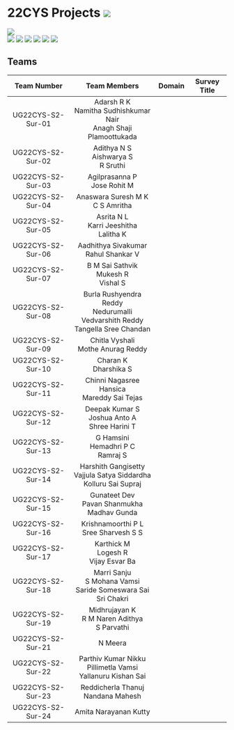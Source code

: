 # 22CYS Projects ![](https://img.shields.io/badge/-Live-green)

![](https://img.shields.io/badge/UG-22CYS-purple) <br/> 
![](https://img.shields.io/badge/Focus-Cyber_Awareness-blue) ![](https://img.shields.io/badge/Focus-Cyber_Psychology-blue) ![](https://img.shields.io/badge/Focus-Cyber_Law-blue) ![](https://img.shields.io/badge/Focus-Forensics-blue) ![](https://img.shields.io/badge/Focus-OSINT-blue) ![](https://img.shields.io/badge/Focus-Blockchain_Technology-blue)

## Teams

| Team Number | Team Members | Domain | Survey Title | 
|:-----------:|:------------:|:------:|:------------:|
| UG22CYS-S2-Sur-01 | Adarsh R K <br/> Namitha Sudhishkumar Nair <br/> Anagh Shaji Plamoottukada | | | 
| UG22CYS-S2-Sur-02 | Adithya N S <br/> Aishwarya S <br/> R Sruthi | | | 
| UG22CYS-S2-Sur-03 | Agilprasanna P <br/> Jose Rohit M  | | | 
| UG22CYS-S2-Sur-04 | Anaswara Suresh M K <br/> C S Amritha | | | 
| UG22CYS-S2-Sur-05 | Asrita N L <br/> Karri Jeeshitha <br/> Lalitha K | | | 
| UG22CYS-S2-Sur-06 | Aadhithya Sivakumar <br/> Rahul Shankar V |  | | 
| UG22CYS-S2-Sur-07 | B M Sai Sathvik <br/> Mukesh R <br/> Vishal S | | | 
| UG22CYS-S2-Sur-08 | Burla Rushyendra Reddy <br/> Nedurumalli Vedvarshith Reddy <br/> Tangella Sree Chandan | | | 
| UG22CYS-S2-Sur-09 | Chitla Vyshali <br/> Mothe Anurag Reddy | | | 
| UG22CYS-S2-Sur-10 | Charan K <br/> Dharshika S | | | 
| UG22CYS-S2-Sur-11 | Chinni Nagasree Hansica <br/> Mareddy Sai Tejas | | | 
| UG22CYS-S2-Sur-12 | Deepak Kumar S <br/> Joshua Anto A <br/> Shree Harini T | | | 
| UG22CYS-S2-Sur-13 | G Hamsini <br/> Hemadhri P C <br/> Ramraj S | | | 
| UG22CYS-S2-Sur-14 | Harshith Gangisetty <br/> Vajjula Satya Siddardha <br/> Kolluru Sai Supraj | | | 
| UG22CYS-S2-Sur-15 | Gunateet Dev <br/> Pavan Shanmukha Madhav Gunda | | | 
| UG22CYS-S2-Sur-16 | Krishnamoorthi P L <br/> Sree Sharvesh S S | | | 
| UG22CYS-S2-Sur-17 | Karthick M <br/> Logesh R <br/> Vijay Esvar Ba | | | 
| UG22CYS-S2-Sur-18 | Marri Sanju <br/> S Mohana Vamsi <br/> Saride Someswara Sai Sri Chakri | | | 
| UG22CYS-S2-Sur-19 | Midhrujayan K <br/> R M Naren Adithya <br/> S Parvathi | | | 
| UG22CYS-S2-Sur-21 | N Meera | | | 
| UG22CYS-S2-Sur-22 | Parthiv Kumar Nikku <br/> Pillimetla Vamsi <br/> Yallanuru Kishan Sai | | | 
| UG22CYS-S2-Sur-23 | Reddicherla Thanuj <br/> Nandana Mahesh | | | 
| UG22CYS-S2-Sur-24 | Amita Narayanan Kutty | | | 
